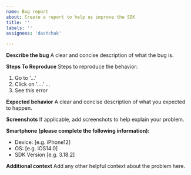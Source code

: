 ```yaml
---
name: Bug report
about: Create a report to help us improve the SDK
title: ''
labels: ''
assignees: 'dashchak'

---
```


**Describe the bug**
A clear and concise description of what the bug is.

**Steps To Reproduce**
Steps to reproduce the behavior:
1. Go to '...'
2. Click on '....'
...
3. See this error

**Expected behavior**
A clear and concise description of what you expected to happen.

**Screenshots**
If applicable, add screenshots to help explain your problem.

**Smartphone (please complete the following information):**
 - Device: [e.g. iPhone12]
 - OS: [e.g. iOS14.0]
 - SDK Version [e.g. 3.18.2]

**Additional context**
Add any other helpful context about the problem here.

